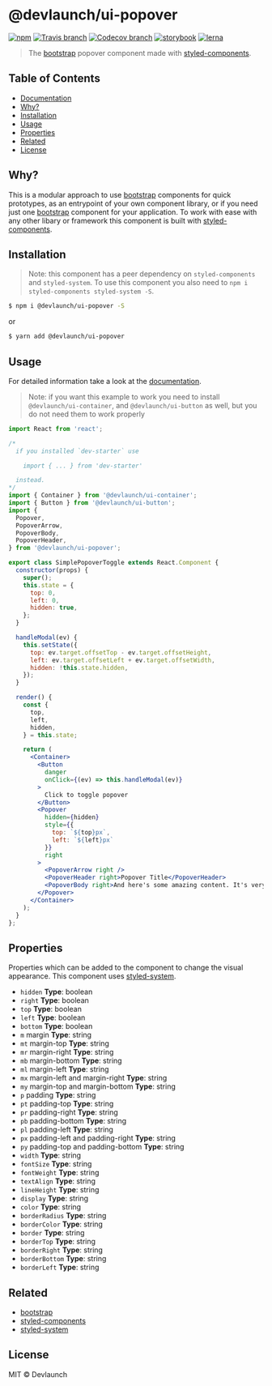 # @devlaunch/ui-popover

[![npm](https://img.shields.io/npm/v/@devlaunch/ui-popover.svg?style=flat-square)](https://www.npmjs.com/package/@devlaunch/ui-popover)
[![Travis branch](https://img.shields.io/travis/devlaunch/dev-starter/master.svg?style=flat-square)](https://travis-ci.org/devlaunch/dev-starter)
[![Codecov branch](https://img.shields.io/codecov/c/github/devlaunch/dev-starter/master.svg?style=flat-square)](https://codecov.io/gh/devlaunch/dev-starter)
[![storybook](https://img.shields.io/badge/docs%20with-storybook-f1618c.svg?style=flat-square)](https://devlaunch.github.io/dev-starter)
[![lerna](https://img.shields.io/badge/maintained%20with-lerna-cc00ff.svg?style=flat-square)](https://lernajs.io/)

> The [bootstrap](https://getbootstrap.com) popover component made with [styled-components](https://styled-components.com).

## Table of Contents

* [Documentation](https://devlaunch.github.io/dev-starter)
* [Why?](#why)
* [Installation](#installation)
* [Usage](#usage)
* [Properties](#properties)
* [Related](#related)
* [License](#license)

## Why?

This is a modular approach to use [bootstrap](https://getbootstrap.com) components for quick prototypes, as an entrypoint of your own component library, or if you need just one [bootstrap](https://getbootstrap.com) component for your application. To work with ease with any other libary or framework this component is built with [styled-components](https://styled-components.com).

## Installation

> Note: this component has a peer dependency on `styled-components` and `styled-system`. To use this component you also need to `npm i styled-components styled-system -S`.

```sh
$ npm i @devlaunch/ui-popover -S
```

or

```sh
$ yarn add @devlaunch/ui-popover
```

## Usage

For detailed information take a look at the [documentation](https://devlaunch.github.io/dev-starter).

> Note: if you want this example to work you need to install `@devlaunch/ui-container`, and `@devlaunch/ui-button` as well, but you do not need them to work properly

```jsx
import React from 'react';

/*
  if you installed `dev-starter` use

    import { ... } from 'dev-starter'

  instead.
*/
import { Container } from '@devlaunch/ui-container';
import { Button } from '@devlaunch/ui-button';
import {
  Popover,
  PopoverArrow,
  PopoverBody,
  PopoverHeader,
} from '@devlaunch/ui-popover';

export class SimplePopoverToggle extends React.Component {
  constructor(props) {
    super();
    this.state = {
      top: 0,
      left: 0,
      hidden: true,
    };
  }

  handleModal(ev) {
    this.setState({
      top: ev.target.offsetTop - ev.target.offsetHeight,
      left: ev.target.offsetLeft + ev.target.offsetWidth,
      hidden: !this.state.hidden,
    });
  }

  render() {
    const {
      top,
      left,
      hidden,
    } = this.state;

    return (
      <Container>
        <Button
          danger
          onClick={(ev) => this.handleModal(ev)}
        >
          Click to toggle popover
        </Button>
        <Popover
          hidden={hidden}
          style={{
            top: `${top}px`,
            left: `${left}px`
          }}
          right
        >
          <PopoverArrow right />
          <PopoverHeader right>Popover Title</PopoverHeader>
          <PopoverBody right>And here's some amazing content. It's very engaging. Right?</PopoverBody>
        </Popover>
      </Container>
    );
  }
};
```

## Properties

Properties which can be added to the component to change the visual appearance. This component uses [styled-system](http://jxnblk.com/styled-system/).

* `hidden` **Type**: boolean
* `right` **Type**: boolean
* `top` **Type**: boolean
* `left` **Type**: boolean
* `bottom` **Type**: boolean
* `m` margin **Type**: string
* `mt` margin-top **Type**: string
* `mr` margin-right **Type**: string
* `mb` margin-bottom **Type**: string
* `ml` margin-left **Type**: string
* `mx` margin-left and margin-right **Type**: string
* `my` margin-top and margin-bottom **Type**: string
* `p`  padding **Type**: string
* `pt` padding-top **Type**: string
* `pr` padding-right **Type**: string
* `pb` padding-bottom **Type**: string
* `pl` padding-left **Type**: string
* `px` padding-left and padding-right **Type**: string
* `py` padding-top and padding-bottom **Type**: string
* `width` **Type**: string
* `fontSize` **Type**: string
* `fontWeight` **Type**: string
* `textAlign` **Type**: string
* `lineHeight` **Type**: string
* `display` **Type**: string
* `color` **Type**: string
* `borderRadius` **Type**: string
* `borderColor` **Type**: string
* `border` **Type**: string
* `borderTop` **Type**: string
* `borderRight` **Type**: string
* `borderBottom` **Type**: string
* `borderLeft` **Type**: string

## Related

* [bootstrap](https://getbootstrap.com)
* [styled-components](https://styled-components.com)
* [styled-system](http://jxnblk.com/styled-system/)

## License

MIT © Devlaunch
